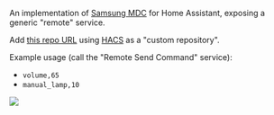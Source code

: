 An implementation of [Samsung MDC](https://github.com/vgavro/samsung-mdc) for Home Assistant, exposing a generic "remote" service.

Add [this repo URL](https://github.com/mikeknoop/samsungmdc-remote) using [HACS](https://hacs.xyz/) as a "custom repository".

Example usage (call the "Remote Send Command" service):

* `volume,65`
* `manual_lamp,10`

![](https://cdn.zappy.app/4e2b92ba6904a0688beac1f8791c3a55.png)
